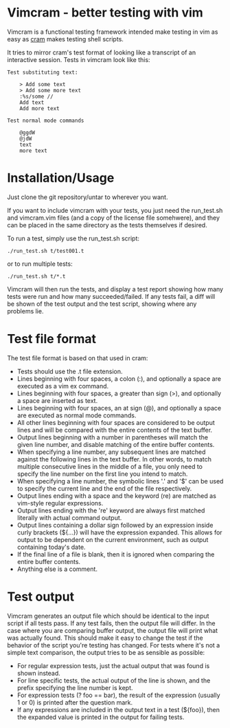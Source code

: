 # Vimcram - better testing with vim

Vimcram is a functional testing framework intended make testing in vim as easy
as [cram](https://bitheap.org/cram/) makes testing shell scripts.

It tries to mirror cram's test format of looking like a transcript of an
interactive session. Tests in vimcram look like this:

    Test substituting text:

        > Add some text
        > Add some more text
        :%s/some //
        Add text
        Add more text

    Test normal mode commands

        @ggdW
        @jdW
        text
        more text

# Installation/Usage

Just clone the git repository/untar to wherever you want.

If you want to include vimcram with your tests, you just need the run_test.sh
and vimcram.vim files (and a copy of the license file somehwere), and they can
be placed in the same directory as the tests themselves if desired.

To run a test, simply use the run_test.sh script:

    ./run_test.sh t/test001.t

or to run multiple tests:

    ./run_test.sh t/*.t

Vimcram will then run the tests, and display a test report showing how many
tests were run and how many succeeded/failed. If any tests fail, a diff will
be shown of the test output and the test script, showing where any problems
lie.

# Test file format

The test file format is based on that used in cram:

 * Tests should use the .t file extension.
 * Lines beginning with four spaces, a colon (:), and optionally a space are
   executed as a vim ex command.
 * Lines beginning with four spaces, a greater than sign (>), and optionally a
   space are inserted as text.
 * Lines beginning with four spaces, an at sign (@), and optionally a space
   are executed as normal mode commands.
 * All other lines beginning with four spaces are considered to be output
   lines and will be compared with the entire contents of the text buffer.
 * Output lines beginning with a number in parentheses will match the given
   line number, and disable matching of the entire buffer contents.
 * When specifying a line number, any subsequent lines are matched against the
   following lines in the text buffer. In other words, to match multiple
   consecutive lines in the middle of a file, you only need to specify the
   line number on the first line you intend to match.
 * When specifying a line number, the symbolic lines '.' and '$' can be used
   to specify the current line and the end of the file respectively.
 * Output lines ending with a space and the keyword (re) are matched as
   vim-style regular expressions.
 * Output lines ending with the 're' keyword are always first matched
   literally with actual command output.
 * Output lines containing a dollar sign followed by an expression inside
   curly brackets (${...}) will have the expression expanded. This allows for
   output to be dependent on the current environment, such as output
   containing today's date.
 * If the final line of a file is blank, then it is ignored when comparing the
   entire buffer contents.
 * Anything else is a comment.

# Test output

Vimcram generates an output file which should be identical to the input script
if all tests pass. If any test fails, then the output file will differ. In the
case where you are comparing buffer output, the output file will print what
was actually found. This should make it easy to change the test if the
behavior of the script you're testing has changed. For tests where it's not a
simple text comparison, the output tries to be as sensible as possible:

 * For regular expression tests, just the actual output that was found is
   shown instead.
 * For line specific tests, the actual output of the line is shown, and the
   prefix specifying the line number is kept.
 * For expression tests (? foo == bar), the result of the expression (usually
   1 or 0) is printed after the question mark.
 * If any expressions are included in the output text in a test (${foo}), then
   the expanded value is printed in the output for failing tests.
